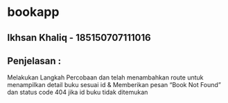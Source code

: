 # bookapp
## Ikhsan Khaliq - 185150707111016
## Penjelasan :
Melakukan Langkah Percobaan dan telah menambahkan route untuk menampilkan detail buku sesuai id & Memberikan pesan “Book Not Found” dan status code 404 jika id buku tidak ditemukan
